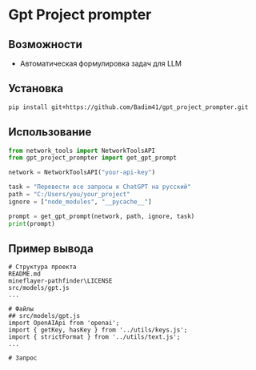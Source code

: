 # Gpt Project prompter

## Возможности

- Автоматическая формулировка задач для LLM

## Установка
```bash
pip install git+https://github.com/Badim41/gpt_project_prompter.git
```
## Использование

```python
from network_tools import NetworkToolsAPI
from gpt_project_prompter import get_gpt_prompt

network = NetworkToolsAPI("your-api-key")

task = "Перевести все запросы к ChatGPT на русский"
path = "C:/Users/you/your_project"
ignore = ["node_modules", "__pycache__"]

prompt = get_gpt_prompt(network, path, ignore, task)
print(prompt)
```

## Пример вывода
```
# Структура проекта
README.md
mineflayer-pathfinder\LICENSE
src/models/gpt.js
...

# Файлы
## src/models/gpt.js
import OpenAIApi from 'openai';
import { getKey, hasKey } from '../utils/keys.js';
import { strictFormat } from '../utils/text.js';
...

# Запрос

```